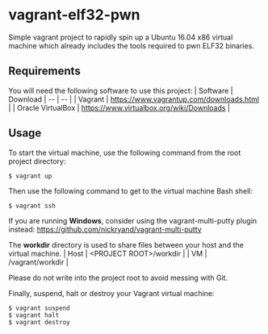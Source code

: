 # vagrant-elf32-pwn
Simple vagrant project to rapidly spin up a Ubuntu 16.04 x86 virtual machine which already includes the tools required to pwn ELF32 binaries.

## Requirements
You will need the following software to use this project:
| Software | Download
| -- | -- |
| Vagrant | https://www.vagrantup.com/downloads.html |
| Oracle VirtualBox | https://www.virtualbox.org/wiki/Downloads |

## Usage
To start the virtual machine, use the following command from the root project directory:

    $ vagrant up

Then use the following command to get to the virtual machine Bash shell:

    $ vagrant ssh

If you are running **Windows**, consider using the vagrant-multi-putty plugin instead:
https://github.com/nickryand/vagrant-multi-putty

The **workdir** directory is used to share files between your host and the virtual machine.
| Host | \<PROJECT ROOT\>/workdir |
| VM | /vagrant/workdir |

Please do not write into the project root to avoid messing with Git. 

Finally, suspend, halt or destroy your Vagrant virtual machine:

    $ vagrant suspend
    $ vagrant halt
    $ vagrant destroy
